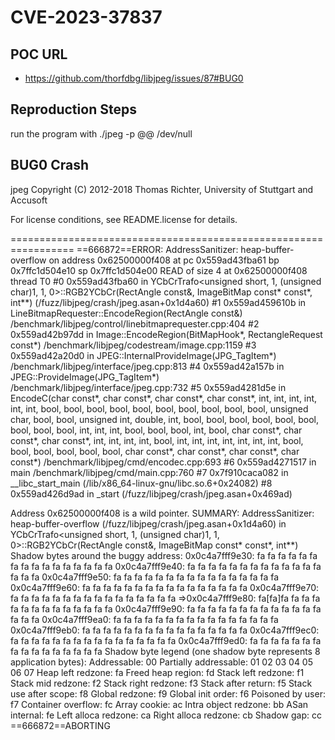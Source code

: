 # CVE-2023-37837

## POC URL
- https://github.com/thorfdbg/libjpeg/issues/87#BUG0

## Reproduction Steps 
run the program with ./jpeg -p @@ /dev/null

## BUG0 Crash
jpeg Copyright (C) 2012-2018 Thomas Richter, University of Stuttgart
and Accusoft

For license conditions, see README.license for details.

=================================================================
==666872==ERROR: AddressSanitizer: heap-buffer-overflow on address 0x62500000f408 at pc 0x559ad43fba61 bp 0x7ffc1d504e10 sp 0x7ffc1d504e00
READ of size 4 at 0x62500000f408 thread T0
    #0 0x559ad43fba60 in YCbCrTrafo<unsigned short, 1, (unsigned char)1, 1, 0>::RGB2YCbCr(RectAngle<int> const&, ImageBitMap const* const*, int**) (/fuzz/libjpeg/crash/jpeg.asan+0x1d4a60)
    #1 0x559ad459610b in LineBitmapRequester::EncodeRegion(RectAngle<int> const&) /benchmark/libjpeg/control/linebitmaprequester.cpp:404
    #2 0x559ad42b97dd in Image::EncodeRegion(BitMapHook*, RectangleRequest const*) /benchmark/libjpeg/codestream/image.cpp:1159
    #3 0x559ad42a20d0 in JPEG::InternalProvideImage(JPG_TagItem*) /benchmark/libjpeg/interface/jpeg.cpp:813
    #4 0x559ad42a157b in JPEG::ProvideImage(JPG_TagItem*) /benchmark/libjpeg/interface/jpeg.cpp:732
    #5 0x559ad4281d5e in EncodeC(char const*, char const*, char const*, char const*, int, int, int, int, int, int, bool, bool, bool, bool, bool, bool, bool, bool, bool, bool, unsigned char, bool, bool, unsigned int, double, int, bool, bool, bool, bool, bool, bool, bool, bool, bool, int, int, int, bool, bool, bool, int, bool, char const*, char const*, char const*, int, int, int, int, bool, int, int, int, int, int, int, int, bool, bool, bool, bool, bool, bool, char const*, char const*, char const*, char const*) /benchmark/libjpeg/cmd/encodec.cpp:693
    #6 0x559ad4271517 in main /benchmark/libjpeg/cmd/main.cpp:760
    #7 0x7f910caca082 in __libc_start_main (/lib/x86_64-linux-gnu/libc.so.6+0x24082)
    #8 0x559ad426d9ad in _start (/fuzz/libjpeg/crash/jpeg.asan+0x469ad)

Address 0x62500000f408 is a wild pointer.
SUMMARY: AddressSanitizer: heap-buffer-overflow (/fuzz/libjpeg/crash/jpeg.asan+0x1d4a60) in YCbCrTrafo<unsigned short, 1, (unsigned char)1, 1, 0>::RGB2YCbCr(RectAngle<int> const&, ImageBitMap const* const*, int**)
Shadow bytes around the buggy address:
  0x0c4a7fff9e30: fa fa fa fa fa fa fa fa fa fa fa fa fa fa fa fa
  0x0c4a7fff9e40: fa fa fa fa fa fa fa fa fa fa fa fa fa fa fa fa
  0x0c4a7fff9e50: fa fa fa fa fa fa fa fa fa fa fa fa fa fa fa fa
  0x0c4a7fff9e60: fa fa fa fa fa fa fa fa fa fa fa fa fa fa fa fa
  0x0c4a7fff9e70: fa fa fa fa fa fa fa fa fa fa fa fa fa fa fa fa
=>0x0c4a7fff9e80: fa[fa]fa fa fa fa fa fa fa fa fa fa fa fa fa fa
  0x0c4a7fff9e90: fa fa fa fa fa fa fa fa fa fa fa fa fa fa fa fa
  0x0c4a7fff9ea0: fa fa fa fa fa fa fa fa fa fa fa fa fa fa fa fa
  0x0c4a7fff9eb0: fa fa fa fa fa fa fa fa fa fa fa fa fa fa fa fa
  0x0c4a7fff9ec0: fa fa fa fa fa fa fa fa fa fa fa fa fa fa fa fa
  0x0c4a7fff9ed0: fa fa fa fa fa fa fa fa fa fa fa fa fa fa fa fa
Shadow byte legend (one shadow byte represents 8 application bytes):
  Addressable:           00
  Partially addressable: 01 02 03 04 05 06 07
  Heap left redzone:       fa
  Freed heap region:       fd
  Stack left redzone:      f1
  Stack mid redzone:       f2
  Stack right redzone:     f3
  Stack after return:      f5
  Stack use after scope:   f8
  Global redzone:          f9
  Global init order:       f6
  Poisoned by user:        f7
  Container overflow:      fc
  Array cookie:            ac
  Intra object redzone:    bb
  ASan internal:           fe
  Left alloca redzone:     ca
  Right alloca redzone:    cb
  Shadow gap:              cc
==666872==ABORTING
